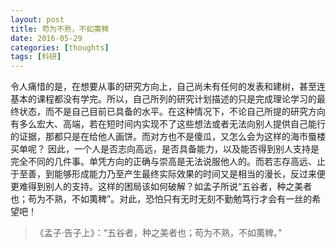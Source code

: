 ```yaml
---
layout: post
title: 苟为不熟，不如荑稗
date: 2016-05-29
categories: [thoughts]
tags: [科研]
---
```


令人痛惜的是，在想要从事的研究方向上，自己尚未有任何的发表和建树，甚至连基本的课程都没有学完。所以，自己所列的研究计划描述的只是完成理论学习的最终状态，而不是自己目前已具备的水平。在这种情况下，不论自己所提的研究方向有多么宏大、高端，若在短时间内实现不了这些想法或者无法向别人提供自己能行的证据，那都只是在给他人画饼。而对方也不是傻瓜，又怎么会为这样的海市蜃楼买单呢？ 因此，一个人是否志向高远，是否具备能力，以及能否得到别人支持是完全不同的几件事。单凭方向的正确与崇高是无法说服他人的。而若志存高远、止于至善，到能够形成能力乃至产生最终实际效果的时间又是相当的漫长，反过来便更难得到别人的支持。这样的困局该如何破解？如孟子所说“五谷者，种之美者也；苟为不熟，不如荑稗”。对此，恐怕只有无时无刻不勤勉笃行才会有一丝的希望吧！

> 《孟子·告子上》：“五谷者，种之美者也；苟为不熟，不如荑稗。”
